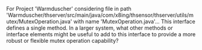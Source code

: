 For Project 'Warmduscher' considering file in path 'Warmduscher/thserver/src/main/java/com/x8ing/thsensor/thserver/utils/mutex/MutexOperation.java' with name 'MutexOperation.java'...
This interface defines a single method.  In a larger system, what other methods or interface elements might be useful to add to this interface to provide a more robust or flexible mutex operation capability?